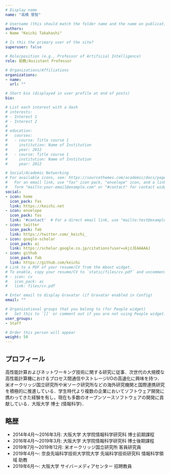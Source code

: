 ```yaml
---
# Display name
name: "高橋 慧智"

# Username (this should match the folder name and the name on publications)
authors:
- Name "Keichi Takahashi"

# Is this the primary user of the site?
superuser: false

# Role/position (e.g., Professor of Artificial Intelligence)
role: 助教/Assistant Professor

# Organizations/Affiliations
organizations:
- name:
  url: ""

# Short bio (displayed in user profile at end of posts)
bio:

# List each interest with a dash
# interests:
# - Interest 1
# - Interest 2
#
# education:
#   courses:
#   - course: Title course 1
#     institution: Name of Institution
#     year: 2012
#   - course: Title course 1
#     institution: Name of Institution
#     year: 2012

# Social/Academic Networking
# For available icons, see: https://sourcethemes.com/academic/docs/page-builder/#icons
#   For an email link, use "fas" icon pack, "envelope" icon, and a link in the
#   form "mailto:your-email@example.com" or "#contact" for contact widget.
social:
- icon: home
  icon_pack: fas
  link: https://keichi.net
- icon: envelope
  icon_pack: fas
  link: '#contact'  # For a direct email link, use "mailto:test@example.org".
- icon: twitter
  icon_pack: fab
  link: https://twitter.com/_keichi_
- icon: google-scholar
  icon_pack: ai
  link: https://scholar.google.co.jp/citations?user=ukjzJEAAAAAJ
- icon: github
  icon_pack: fab
  link: https://github.com/keichi
# Link to a PDF of your resume/CV from the About widget.
# To enable, copy your resume/CV to `static/files/cv.pdf` and uncomment the lines below.
# - icon: cv
#   icon_pack: ai
#   link: files/cv.pdf

# Enter email to display Gravatar (if Gravatar enabled in Config)
email: ""

# Organizational groups that you belong to (for People widget)
#   Set this to `[]` or comment out if you are not using People widget.
user_groups:
- Staff

# Order this person will appear
weight: 50
---
```


## プロフィール
高性能計算およびネットワーキング技術に関する研究に従事．次世代の大規模な高性能計算機におけるプロセス間通信やストレージI/Oの高速化に興味を持つ．米オークリッジ国立研究所や米ソーク研究所などの海外研究機関と国際連携研究を積極的に推進している．学生時代より複数の企業においてソフトウェア開発に携わってきた経験を有し，現在も多数のオープンソースソフトウェアの開発に貢献している．大阪大学 博士 (情報科学)．

## 略歴

- 2014年4月〜2016年3月: 大阪大学 大学院情報科学研究科 博士前期課程
- 2016年4月〜2019年3月: 大阪大学 大学院情報科学研究科 博士後期課程
- 2019年7月〜2019年12月: 米オークリッジ国立研究所 客員研究員
- 2019年4月〜: 奈良先端科学技術大学院大学 先端科学技術研究科 情報科学領域 助教
- 2019年6月〜: 大阪大学 サイバーメディアセンター 招聘教員
